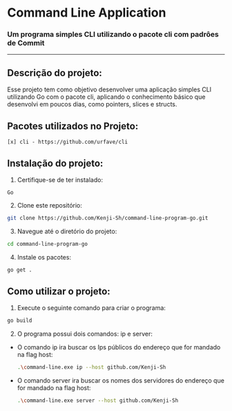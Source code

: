 # Command Line Application

### Um programa simples CLI utilizando o pacote cli com padrôes de Commit

---

## Descrição do projeto:

Esse projeto tem como objetivo desenvolver uma aplicação simples CLI utilizando Go com o pacote cli,
aplicando o conhecimento básico que desenvolvi em poucos dias, como pointers, slices e structs.

## Pacotes utilizados no Projeto:

  ```
  [x] cli - https://github.com/urfave/cli
  ```

## Instalação do projeto:

1. Certifique-se de ter instalado:

  ```
  Go
  ```

2. Clone este repositório:

  ```bash
  git clone https://github.com/Kenji-Sh/command-line-program-go.git
  ```

3. Navegue até o diretório do projeto:

  ```bash
  cd command-line-program-go
  ```
   
4. Instale os pacotes:

  ```bash
  go get .
  ```

## Como utilizar o projeto:

1. Execute o seguinte comando para criar o programa:

  ```bash
  go build
  ```

2. O programa possui dois comandos: ip e server:
   
- O comando ip ira buscar os Ips públicos do endereço que for mandado na flag host:
  ```bash
  .\command-line.exe ip --host github.com/Kenji-Sh
  ```

- O comando server ira buscar os nomes dos servidores do endereço que for mandado na flag host:
  ```bash
  .\command-line.exe server --host github.com/Kenji-Sh
  ```

